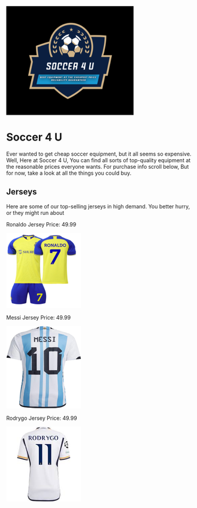 <!DOCTYPE html>
<html>
<body>

<img src="Screenshot 2024-11-13 115001.jpg" width=340 Height=290/>

<h1>Soccer 4 U</h1>


<p>Ever wanted to get cheap soccer equipment, but it all seems so expensive. Well, Here at Soccer 4 U, You can find all sorts of top-quality equipment at the reasonable prices everyone wants. For purchase info scroll below, But for now, take a look at all the things you could buy.</p>

<h2> Jerseys </h2>

<p> Here are some of our top-selling jerseys in high demand. You better hurry, or they might run about </p>

Ronaldo Jersey
Price: 49.99

<img src="Mens-Youths-2022-Al-NASSR-FC-Soccer-Jersey-7-Fans-Jerseys-Football-Team-Shirts_bc7198b5-3948-4ffa-83bc-12300bf46c6c.63ddb49a6b22182800ed6cb9ddfdc25c.jpg" width="200" height="200"/>

Messi Jersey
Price: 49.99

<img src="ETYGHF56-lionel-messi-10-argentina-home-soccer.jpg" width=200 height=220/>

Rodrygo Jersey
Price: 49.99

<img src="Rodri.jpg" width=200 height=/>

</body>
</html>
